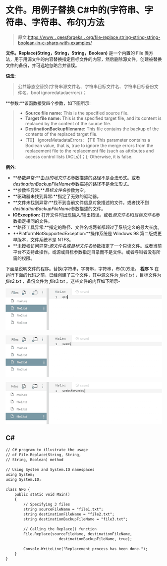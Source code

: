 # 文件。用例子替换 C#中的(字符串、字符串、字符串、布尔)方法

> 原文:[https://www . geesforgeks . org/file-replace string-string-string-boolean-in-c-sharp-with-examples/](https://www.geeksforgeeks.org/file-replacestring-string-string-boolean-method-in-c-sharp-with-examples/)

**文件。Replace(String，String，String，Boolean)** 是一个内置的 File 类方法，用于用源文件的内容替换指定目标文件的内容，然后删除源文件，创建被替换文件的备份，并可选地忽略合并错误。

**语法:**

> 公共静态空替换(字符串源文件名、字符串目标文件名、字符串目标备份文件名、bool ignoredatadaerrors)；

**参数:**该函数接受四个参数，如下图所示:

> *   **Source file name:** This is the specified source file.
> *   **Target file name:** This is the specified target file, and its content is replaced by the content of the source file.
> *   **DestinationBackupfilename:** This file contains the backup of the contents of the replaced target file.
> *   [T0】 ignoreMetadataErrors: 【T1] This parameter contains a Boolean value, that is, true to ignore the merge errors from the replacement file to the replacement file (such as attributes and access control lists (ACLs))；); Otherwise, it is false.

**例外:**

*   **参数异常:**由*目的地文件名*参数描述的路径不是合法形式。或者*destinationBackupFileName*参数描述的路径不是合法形式。
*   **参数空异常:***目标文件名*参数为空。
*   **驱动器未找到异常:**指定了无效的驱动器。
*   **文件未找到异常:**找不到当前文件信息对象描述的文件。或者找不到*destinationBackupFileName*参数描述的文件。
*   **IOException:** 打开文件时出现输入/输出错误。或者*源文件名*和*目标文件名*参数指定相同的文件。
*   **路径工具异常:**指定的路径、文件名或两者都超过了系统定义的最大长度。
*   **PlatformNotSupportedException:**操作系统是 Windows 98 第二版或更早版本，文件系统不是 NTFS。
*   **未授权访问异常:***源文件名*或*目标文件名*参数指定了一个只读文件。或者当前平台不支持此操作。或源或目标参数指定目录而不是文件。或者呼叫者没有所需的权限。

下面是说明文件的程序。替换(字符串，字符串，字符串，布尔)方法。
**程序 1:** 在运行下面的代码之前，已经创建了三个文件，其中源文件为 *file1.txt* ，目标文件为 *file2.txt* ，备份文件为 *file3.txt* 。这些文件的内容如下所示-

![file1.txt](img/cd9d14a55e03574b8bf71f4d702e7124.png)

![file2.txt](img/15e04d8943ff6da435c9d76945bab2b4.png)

![file3.txt](img/8f61cb310d5663c93eb820e79ef0f496.png)

## C#

```
// C# program to illustrate the usage
// of File.Replace(String, String,
// String, Boolean) method

// Using System and System.IO namespaces
using System;
using System.IO;

class GFG {
    public static void Main()
    {
        // Specifying 3 files
        string sourceFileName = "file1.txt";
        string destinationFileName = "file2.txt";
        string destinationBackupFileName = "file3.txt";

        // Calling the Replace() function
        File.Replace(sourceFileName, destinationFileName, 
                        destinationBackupFileName, true);

        Console.WriteLine("Replacement process has been done.");
    }
}
```